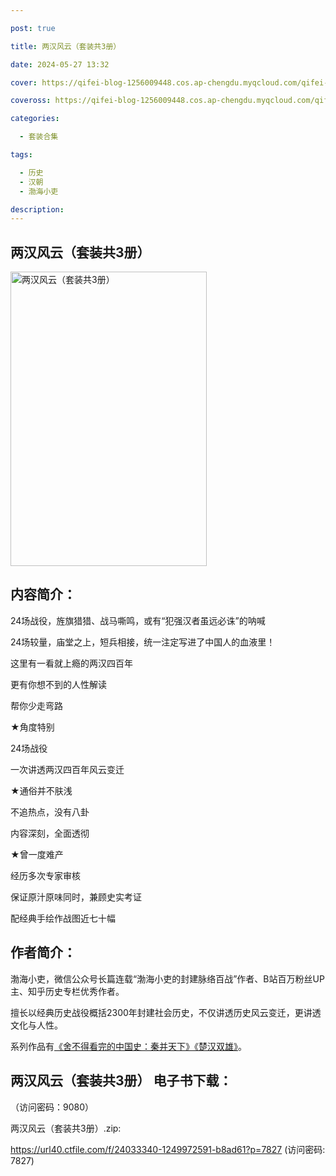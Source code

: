 ```yaml
---

post: true

title: 两汉风云（套装共3册）

date: 2024-05-27 13:32

cover: https://qifei-blog-1256009448.cos.ap-chengdu.myqcloud.com/qifei-blog/65f6d1509f345e8d03ca2989.jpg

coveross: https://qifei-blog-1256009448.cos.ap-chengdu.myqcloud.com/qifei-blog/65f6d1509f345e8d03ca2989.jpg

categories:

  - 套装合集

tags:

  - 历史
  - 汉朝
  - 渤海小吏

description:
---
```


## 两汉风云（套装共3册）
<img alt="两汉风云（套装共3册） " class="aligncenter loaded" data-was-processed="true" decoding="async" fetchpriority="high" height="471" src="https://qifei-blog-1256009448.cos.ap-chengdu.myqcloud.com/qifei-blog/65f6d1509f345e8d03ca2989.jpg " style="cursor: zoom-in;" width="314"/>

## 内容简介：

24场战役，旌旗猎猎、战马嘶鸣，或有“犯强汉者虽远必诛”的呐喊

24场较量，庙堂之上，短兵相接，统一注定写进了中国人的血液里！

这里有一看就上瘾的两汉四百年

更有你想不到的人性解读

帮你少走弯路

★角度特别

24场战役

一次讲透两汉四百年风云变迁

★通俗并不肤浅

不追热点，没有八卦

内容深刻，全面透彻

★曾一度难产

经历多次专家审核

保证原汁原味同时，兼顾史实考证

配经典手绘作战图近七十幅

## 作者简介：

渤海小吏，微信公众号长篇连载“渤海小吏的封建脉络百战”作者、B站百万粉丝UP主、知乎历史专栏优秀作者。

擅长以经典历史战役概括2300年封建社会历史，不仅讲透历史风云变迁，更讲透文化与人性。

系列作品有<a href="https://www.huibooks.com/2145.html">《舍不得看完的中国史：秦并天下》</a><a href="https://www.huibooks.com/13898.html">《楚汉双雄》</a>。

## 两汉风云（套装共3册） 电子书下载：

 （访问密码：9080）

两汉风云（套装共3册）.zip: 

https://url40.ctfile.com/f/24033340-1249972591-b8ad61?p=7827 (访问密码: 7827)
